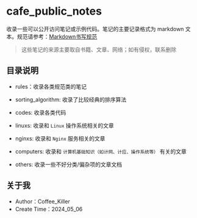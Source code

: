# cafe_public_notes

收录一些可以公开访问笔记或示例代码。笔记的主要记录格式为 markdown 文本。规范请参考：[Markdown书写规范](./rules/Markdown.md)

> 这些笔记的来源主要取自书籍、文章、网络；如有侵权，联系删除

## 目录说明

- rules：收录各类规范类的笔记

- sorting_algorithm: 收录了比较经典的排序算法

- codes: 收录各类代码

- linuxs: 收录和 `Linux` 操作系统相关的文章

- nginxs: 收录和 `Nginx` 服务相关的文章

- computers: 收录和 `计算机基础知识（如计网、计应、操作系统等）` 有关的文章

- others: 收录一些不好分类/偏杂项的文章文档

## 关于我

- Author：Coffee_Killer
- Create Time：2024_05_06
